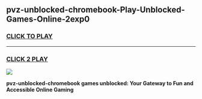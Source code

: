 
## pvz-unblocked-chromebook-Play-Unblocked-Games-Online-2exp0
<h3>
<a href="https://premium76.site?title=pvz-unblocked-chromebook&ref=25A">CLICK TO PLAY</a></h3>
<hr>

<h3>
<a href="https://premium76.site?title=pvz-unblocked-chromebook&ref=25A">CLICK 2 PLAY</a>
  
</h3>

<a href="https://premium76.site?title=pvz-unblocked-chromebook&ref=25A"><img src="https://clearcache.store/games.png"></a>


**pvz-unblocked-chromebook games unblocked: Your Gateway to Fun and Accessible Online Gaming**
